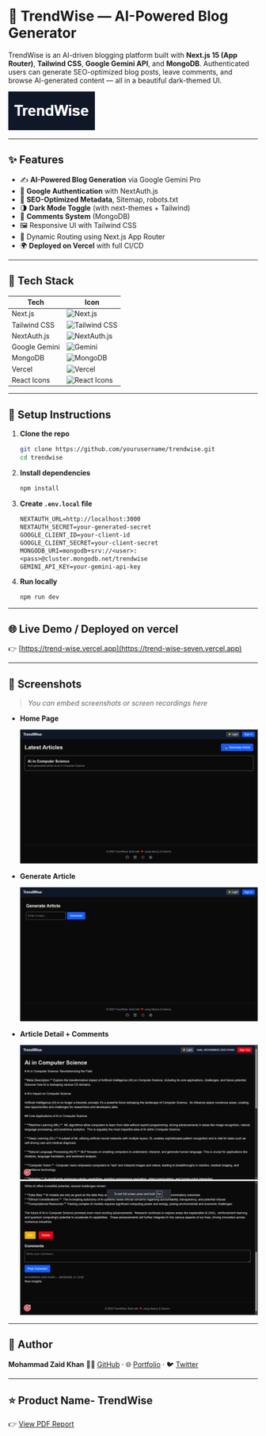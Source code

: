# 🧠 TrendWise — AI-Powered Blog Generator

TrendWise is an AI-driven blogging platform built with **Next.js 15 (App Router)**, **Tailwind CSS**, **Google Gemini API**, and **MongoDB**. Authenticated users can generate SEO-optimized blog posts, leave comments, and browse AI-generated content — all in a beautiful dark-themed UI.

![TrendWise Banner](./img/banner.png)

---

## ✨ Features

* ✍️ **AI-Powered Blog Generation** via Google Gemini Pro
* 🔐 **Google Authentication** with NextAuth.js
* 💾 **SEO-Optimized Metadata**, Sitemap, robots.txt
* 🌗 **Dark Mode Toggle** (with next-themes + Tailwind)
* 💬 **Comments System** (MongoDB)
* 🖼️ Responsive UI with Tailwind CSS
* 📁 Dynamic Routing using Next.js App Router
* 🌍 **Deployed on Vercel** with full CI/CD

---

## 🧰 Tech Stack

| Tech          | Icon                                                                                            |
| ------------- | ----------------------------------------------------------------------------------------------- |
| Next.js       | ![Next.js](https://img.shields.io/badge/Next.js-000?logo=next.js\&logoColor=white)              |
| Tailwind CSS  | ![Tailwind CSS](https://img.shields.io/badge/Tailwind-38B2AC?logo=tailwindcss\&logoColor=white) |
| NextAuth.js   | ![NextAuth.js](https://img.shields.io/badge/NextAuth.js-000000?logo=next.js\&logoColor=white)   |
| Google Gemini | ![Gemini](https://img.shields.io/badge/Gemini-AI-blue?logo=google\&logoColor=white)             |
| MongoDB       | ![MongoDB](https://img.shields.io/badge/MongoDB-47A248?logo=mongodb\&logoColor=white)           |
| Vercel        | ![Vercel](https://img.shields.io/badge/Vercel-000000?logo=vercel\&logoColor=white)              |
| React Icons   | ![React Icons](https://img.shields.io/badge/React%20Icons-61DAFB?logo=react\&logoColor=white)   |

---

## 🔧 Setup Instructions

1. **Clone the repo**

   ```bash
   git clone https://github.com/yourusername/trendwise.git
   cd trendwise
   ```

2. **Install dependencies**

   ```bash
   npm install
   ```

3. **Create `.env.local` file**

   ```env
   NEXTAUTH_URL=http://localhost:3000
   NEXTAUTH_SECRET=your-generated-secret
   GOOGLE_CLIENT_ID=your-client-id
   GOOGLE_CLIENT_SECRET=your-client-secret
   MONGODB_URI=mongodb+srv://<user>:<pass>@cluster.mongodb.net/trendwise
   GEMINI_API_KEY=your-gemini-api-key
   ```

4. **Run locally**

   ```bash
   npm run dev
   ```

---

## 🌐 Live Demo / Deployed on vercel

👉 [https://trend-wise.vercel.app](https://trend-wise-seven.vercel.app)

---

## 📸 Screenshots

> *You can embed screenshots or screen recordings here*

* **Home Page**

  ![home](./img/home.png)

* **Generate Article**

  ![generate](./img/generate.png)

* **Article Detail + Comments**

  ![detail](./img/details.png)
  ![comment](./img/comments.png)

---

## 🙌 Author

**Mohammad Zaid Khan**
👨‍💻 [GitHub](https://github.com/64bitAtomic) · 🌐 [Portfolio](https://innospark.netlify.app) · 🐦 [Twitter](https://twitter.com/)


---

## ⭐️ Product Name- TrendWise

👉 [View PDF Report](./Product%20Name-%20TrendWise.pdf)
